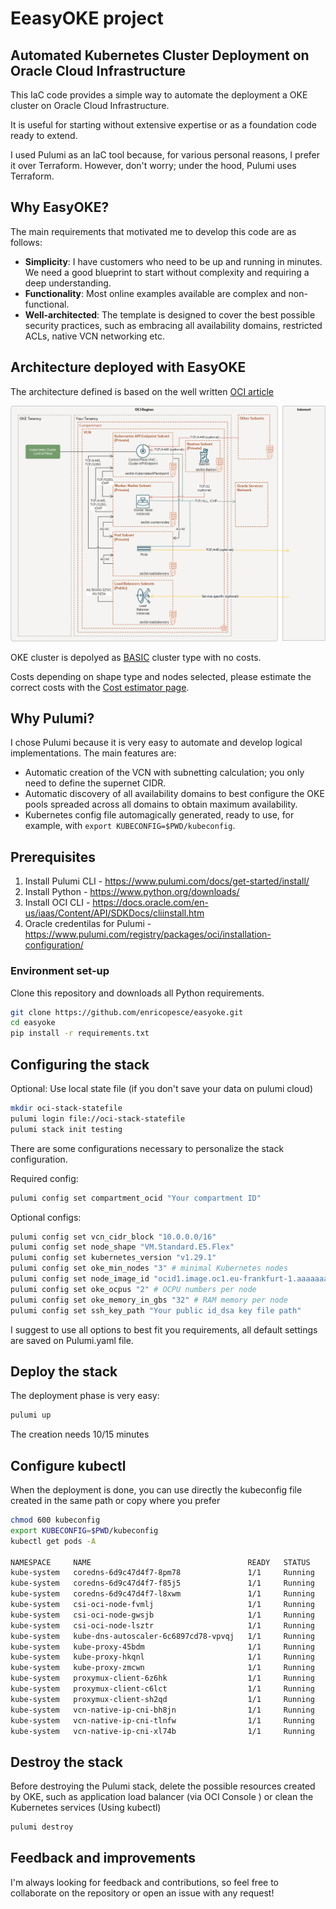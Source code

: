 # EeasyOKE project

## Automated Kubernetes Cluster Deployment on Oracle Cloud Infrastructure

This IaC code provides a simple way to automate the deployment a OKE cluster on Oracle Cloud Infrastructure.

It is useful for starting without extensive expertise or as a foundation code ready to extend.

I used Pulumi as an IaC tool because, for various personal reasons, I prefer it over Terraform. However, don't worry; under the hood, Pulumi uses Terraform.

## Why EasyOKE?

The main requirements that motivated me to develop this code are as follows:

- **Simplicity**: I have customers who need to be up and running in minutes. We need a good blueprint to start without complexity and requiring a deep understanding.
- **Functionality**: Most online examples available are complex and non-functional.
- **Well-architected**: The template is designed to cover the best possible security practices, such as embracing all availability domains, restricted ACLs, native VCN networking etc.


## Architecture deployed with EasyOKE

The architecture defined is based on the well written [OCI article](https://docs.oracle.com/en-us/iaas/Content/ContEng/Concepts/contengnetworkconfigexample.htm#example-oci-cni-publick8sapi_privateworkers_publiclb)

![OKE architecture](arch.png "OKE architecture")

OKE cluster is depolyed as [BASIC](https://docs.oracle.com/en-us/iaas/Content/ContEng/Tasks/contengcomparingenhancedwithbasicclusters_topic.htm) cluster type with no costs.

Costs depending on shape type and nodes selected, please estimate the correct costs with the [Cost estimator page](https://www.oracle.com/cloud/costestimator.html).

## Why Pulumi?

I chose Pulumi because it is very easy to automate and develop logical implementations. The main features are:

- Automatic creation of the VCN with subnetting calculation; you only need to define the supernet CIDR.
- Automatic discovery of all availability domains to best configure the OKE pools spreaded across all domains to obtain maximum availability.
- Kubernetes config file automagically generated, ready to use, for example, with `export KUBECONFIG=$PWD/kubeconfig`.

## Prerequisites

1. Install Pulumi CLI - https://www.pulumi.com/docs/get-started/install/
2. Install Python - https://www.python.org/downloads/
3. Install OCI CLI - https://docs.oracle.com/en-us/iaas/Content/API/SDKDocs/cliinstall.htm
4. Oracle credentilas for Pulumi - https://www.pulumi.com/registry/packages/oci/installation-configuration/

### Environment set-up

Clone this repository and downloads all Python requirements.

``` bash
git clone https://github.com/enricopesce/easyoke.git
cd easyoke
pip install -r requirements.txt
```

## Configuring the stack

Optional: Use local state file (if you don't save your data on pulumi cloud)

``` bash
mkdir oci-stack-statefile
pulumi login file://oci-stack-statefile
pulumi stack init testing
```

There are some configurations necessary to personalize the stack configuration.

Required config:

``` bash
pulumi config set compartment_ocid "Your compartment ID"
```

Optional configs:

``` bash
pulumi config set vcn_cidr_block "10.0.0.0/16"
pulumi config set node_shape "VM.Standard.E5.Flex"
pulumi config set kubernetes_version "v1.29.1"
pulumi config set oke_min_nodes "3" # minimal Kubernetes nodes
pulumi config set node_image_id "ocid1.image.oc1.eu-frankfurt-1.aaaaaaaaxhd3lt7dttn22pwvhzyksgcm3mxbksnowz47b3oku5hbc6rlisvq" # the optimized compute OKE image
pulumi config set oke_ocpus "2" # OCPU numbers per node
pulumi config set oke_memory_in_gbs "32" # RAM memory per node
pulumi config set ssh_key_path "Your public id_dsa key file path" 
```

I suggest to use all options to best fit you requirements, all default settings are saved on Pulumi.yaml file.

## Deploy the stack

The deployment phase is very easy:

``` bash
pulumi up
```

The creation needs 10/15 minutes

## Configure kubectl

When the deployment is done, you can use directly the kubeconfig file created in the same path or copy where you prefer

``` bash
chmod 600 kubeconfig
export KUBECONFIG=$PWD/kubeconfig
kubectl get pods -A

NAMESPACE     NAME                                   READY   STATUS    RESTARTS   AGE
kube-system   coredns-6d9c47d4f7-8pm78               1/1     Running   0          2m28s
kube-system   coredns-6d9c47d4f7-f85j5               1/1     Running   0          6m29s
kube-system   coredns-6d9c47d4f7-l8xwm               1/1     Running   0          2m28s
kube-system   csi-oci-node-fvmlj                     1/1     Running   0          4m21s
kube-system   csi-oci-node-gwsjb                     1/1     Running   0          4m42s
kube-system   csi-oci-node-lsztr                     1/1     Running   0          4m17s
kube-system   kube-dns-autoscaler-6c6897cd78-vpvqj   1/1     Running   0          6m28s
kube-system   kube-proxy-45bdm                       1/1     Running   0          4m17s
kube-system   kube-proxy-hkqnl                       1/1     Running   0          4m42s
kube-system   kube-proxy-zmcwn                       1/1     Running   0          4m21s
kube-system   proxymux-client-6z6hk                  1/1     Running   0          4m42s
kube-system   proxymux-client-c6lct                  1/1     Running   0          4m17s
kube-system   proxymux-client-sh2qd                  1/1     Running   0          4m21s
kube-system   vcn-native-ip-cni-bh8jn                1/1     Running   0          4m21s
kube-system   vcn-native-ip-cni-tlnfw                1/1     Running   0          4m42s
kube-system   vcn-native-ip-cni-xl74b                1/1     Running   0          4m17s
```

## Destroy the stack

Before destroying the Pulumi stack, delete the possible resources created by OKE, such as application load balancer (via OCI Console ) or clean the Kubernetes services (Using kubectl) 

``` bash
pulumi destroy
```

## Feedback and improvements

I'm always looking for feedback and contributions, so feel free to collaborate on the repository or open an issue with any request!